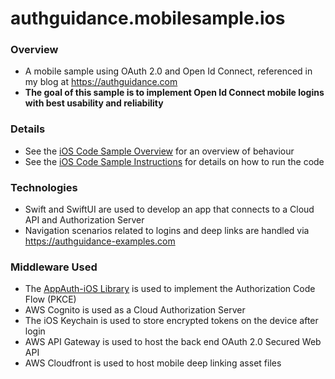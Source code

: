 # authguidance.mobilesample.ios

### Overview

* A mobile sample using OAuth 2.0 and Open Id Connect, referenced in my blog at https://authguidance.com
* **The goal of this sample is to implement Open Id Connect mobile logins with best usability and reliability**

### Details

* See the [iOS Code Sample Overview](https://authguidance.com/2020/02/22/ios-code-sample-overview/) for an overview of behaviour
* See the [iOS Code Sample Instructions](https://authguidance.com/2020/02/22/how-to-run-the-ios-code-sample/) for details on how to run the code

### Technologies

* Swift and SwiftUI are used to develop an app that connects to a Cloud API and Authorization Server
* Navigation scenarios related to logins and deep links are handled via https://authguidance-examples.com

### Middleware Used

* The [AppAuth-iOS Library](https://github.com/openid/AppAuth-iOS) is used to implement the Authorization Code Flow (PKCE)
* AWS Cognito is used as a Cloud Authorization Server
* The iOS Keychain is used to store encrypted tokens on the device after login
* AWS API Gateway is used to host the back end OAuth 2.0 Secured Web API
* AWS Cloudfront is used to host mobile deep linking asset files
